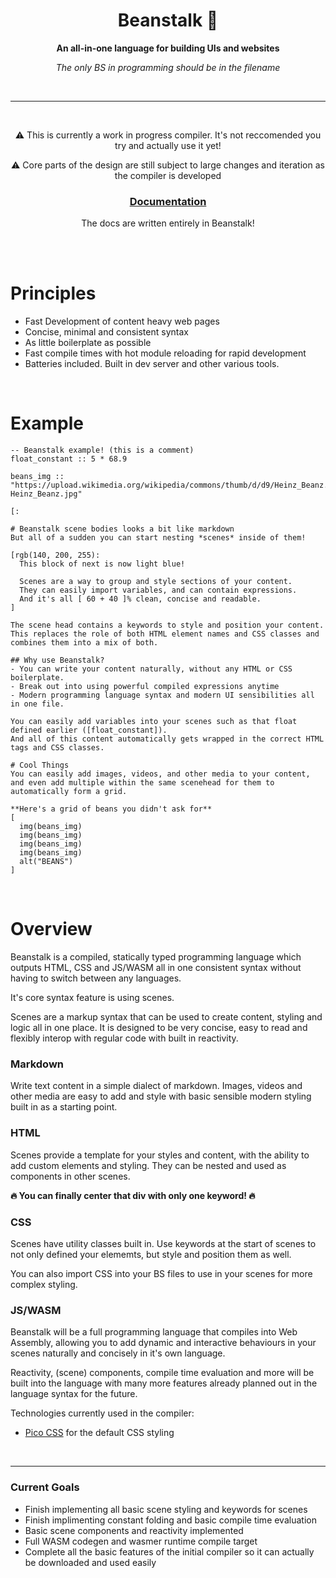 <div align="center">

  <h1>Beanstalk 🌱</h1>

  <p>
    <strong>An all-in-one language for building UIs and websites</strong>
  </p>

  *The only BS in programming should be in the filename*

  <br>

  ---
  <br>
  <p>⚠️ This is currently a work in progress compiler. It's not reccomended you try and actually use it yet!</p>
  <p>⚠️ Core parts of the design are still subject to large changes and iteration as the compiler is developed</p>

  <h3>
    <a href="https://h3licopter.github.io/beanstalk">
      Documentation
    </a>
  </h3>
  <p>The docs are written entirely in Beanstalk!</p>

</div>
<br>
<br>

# Principles
  - Fast Development of content heavy web pages
  - Concise, minimal and consistent syntax
  - As little boilerplate as possible
  - Fast compile times with hot module reloading for rapid development
  - Batteries included. Built in dev server and other various tools.

<br>

# Example

    -- Beanstalk example! (this is a comment)
    float_constant :: 5 * 68.9

    beans_img :: "https://upload.wikimedia.org/wikipedia/commons/thumb/d/d9/Heinz_Beanz.jpg/2560px-Heinz_Beanz.jpg"

    [:
    
    # Beanstalk scene bodies looks a bit like markdown
    But all of a sudden you can start nesting *scenes* inside of them!

    [rgb(140, 200, 255): 
      This block of next is now light blue!
      
      Scenes are a way to group and style sections of your content. 
      They can easily import variables, and can contain expressions. 
      And it's all [ 60 + 40 ]% clean, concise and readable.
    ]

    The scene head contains a keywords to style and position your content. This replaces the role of both HTML element names and CSS classes and combines them into a mix of both.

    ## Why use Beanstalk?
    - You can write your content naturally, without any HTML or CSS boilerplate.
    - Break out into using powerful compiled expressions anytime
    - Modern programming language syntax and modern UI sensibilities all in one file.

    You can easily add variables into your scenes such as that float defined earlier ([float_constant]). 
    And all of this content automatically gets wrapped in the correct HTML tags and CSS classes.

    # Cool Things
    You can easily add images, videos, and other media to your content,
    and even add multiple within the same scenehead for them to automatically form a grid.

    **Here's a grid of beans you didn't ask for**
    [
      img(beans_img)
      img(beans_img)
      img(beans_img)
      img(beans_img) 
      alt("BEANS")
    ]

<br>

# Overview
Beanstalk is a compiled, statically typed programming language which outputs HTML, CSS and JS/WASM all in one consistent syntax without having to switch between any languages. 

It's core syntax feature is using scenes.

Scenes are a markup syntax that can be used to create content, styling and logic all in one place. It is designed to be very concise, easy to read and flexibly interop with regular code with built in reactivity.

### Markdown
Write text content in a simple dialect of markdown. Images, videos and other media are easy to add and style with basic sensible modern styling built in as a starting point.

### HTML
Scenes provide a template for your styles and content, with the ability to add custom elements and styling.
They can be nested and used as components in other scenes.

**🔥 You can finally center that div with only one keyword! 🔥**

### CSS
Scenes have utility classes built in. Use keywords at the start of scenes to not only defined your elememts, but style and position them as well.

You can also import CSS into your BS files to use in your scenes for more complex styling.

### JS/WASM
Beanstalk will be a full programming language that compiles into Web Assembly, allowing you to add dynamic and interactive behaviours in your scenes naturally and concisely in it's own language.

Reactivity, (scene) components, compile time evaluation and more will be built into the language with many more features already planned out in the language syntax for the future.

Technologies currently used in the compiler:
- [Pico CSS](https://picocss.com/) for the default CSS styling

<br>

---

### Current Goals
  - Finish implementing all basic scene styling and keywords for scenes
  - Finish implimenting constant folding and basic compile time evaluation
  - Basic scene components and reactivity implemented
  - Full WASM codegen and wasmer runtime compile target
  - Complete all the basic features of the initial compiler so it can actually be downloaded and used easily 
